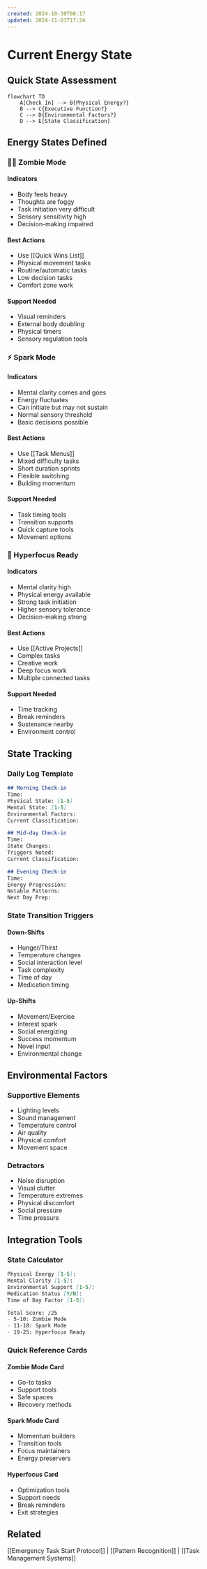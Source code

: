 ```yaml
---
created: 2024-10-30T08:17
updated: 2024-11-01T17:24
---
```

# Current Energy State

## Quick State Assessment
```mermaid
flowchart TD
    A[Check In] --> B{Physical Energy?}
    B --> C{Executive Function?}
    C --> D{Environmental Factors?}
    D --> E[State Classification]
```

## Energy States Defined

### 🧟‍♂️ Zombie Mode
#### Indicators
- Body feels heavy
- Thoughts are foggy
- Task initiation very difficult
- Sensory sensitivity high
- Decision-making impaired

#### Best Actions
- Use [[Quick Wins List]]
- Physical movement tasks
- Routine/automatic tasks
- Low decision tasks
- Comfort zone work

#### Support Needed
- Visual reminders
- External body doubling
- Physical timers
- Sensory regulation tools

### ⚡ Spark Mode
#### Indicators
- Mental clarity comes and goes
- Energy fluctuates
- Can initiate but may not sustain
- Normal sensory threshold
- Basic decisions possible

#### Best Actions
- Use [[Task Menus]]
- Mixed difficulty tasks
- Short duration sprints
- Flexible switching
- Building momentum

#### Support Needed
- Task timing tools
- Transition supports
- Quick capture tools
- Movement options

### 🚀 Hyperfocus Ready
#### Indicators
- Mental clarity high
- Physical energy available
- Strong task initiation
- Higher sensory tolerance
- Decision-making strong

#### Best Actions
- Use [[Active Projects]]
- Complex tasks
- Creative work
- Deep focus work
- Multiple connected tasks

#### Support Needed
- Time tracking
- Break reminders
- Sustenance nearby
- Environment control

## State Tracking

### Daily Log Template
```markdown
## Morning Check-in
Time: 
Physical State: [1-5]
Mental State: [1-5]
Environmental Factors:
Current Classification:

## Mid-day Check-in
Time:
State Changes:
Triggers Noted:
Current Classification:

## Evening Check-in
Time:
Energy Progression:
Notable Patterns:
Next Day Prep:
```

### State Transition Triggers
#### Down-Shifts
- Hunger/Thirst
- Temperature changes
- Social interaction level
- Task complexity
- Time of day
- Medication timing

#### Up-Shifts
- Movement/Exercise
- Interest spark
- Social energizing
- Success momentum
- Novel input
- Environmental change

## Environmental Factors
### Supportive Elements
- Lighting levels
- Sound management
- Temperature control
- Air quality
- Physical comfort
- Movement space

### Detractors
- Noise disruption
- Visual clutter
- Temperature extremes
- Physical discomfort
- Social pressure
- Time pressure

## Integration Tools
### State Calculator
```markdown
Physical Energy [1-5]: 
Mental Clarity [1-5]:
Environmental Support [1-5]:
Medication Status [Y/N]:
Time of Day Factor [1-5]:

Total Score: /25
- 5-10: Zombie Mode
- 11-18: Spark Mode
- 19-25: Hyperfocus Ready
```

### Quick Reference Cards
#### Zombie Mode Card
- Go-to tasks
- Support tools
- Safe spaces
- Recovery methods

#### Spark Mode Card
- Momentum builders
- Transition tools
- Focus maintainers
- Energy preservers

#### Hyperfocus Card
- Optimization tools
- Support needs
- Break reminders
- Exit strategies

## Related
[[Emergency Task Start Protocol]] | [[Pattern Recognition]] | [[Task Management Systems]]
